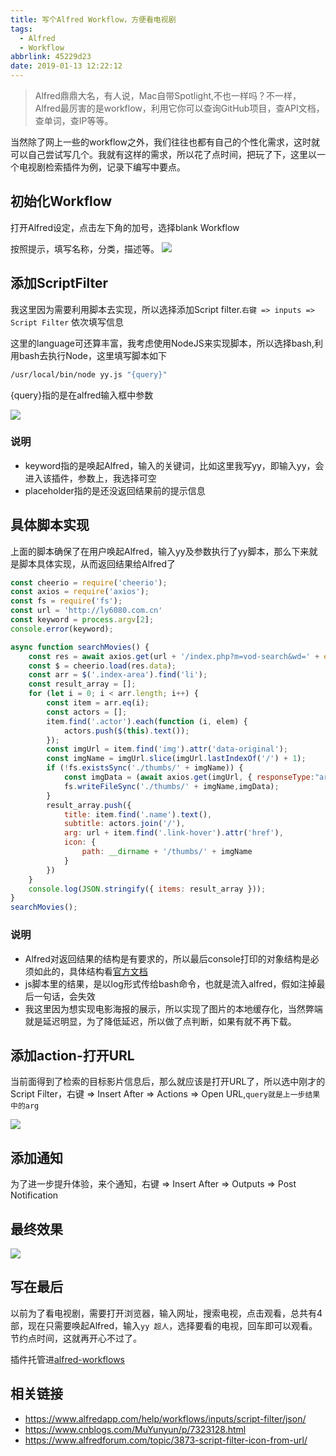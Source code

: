 ```yaml
---
title: 写个Alfred Workflow，方便看电视剧
tags:
  - Alfred
  - Workflow
abbrlink: 45229d23
date: 2019-01-13 12:22:12
---
```


> Alfred鼎鼎大名，有人说，Mac自带Spotlight,不也一样吗？不一样，Alfred最厉害的是workflow，利用它你可以查询GitHub项目，查API文档，查单词，查IP等等。

当然除了网上一些的workflow之外，我们往往也都有自己的个性化需求，这时就可以自己尝试写几个。我就有这样的需求，所以花了点时间，把玩了下，这里以一个电视剧检索插件为例，记录下编写中要点。

## 初始化Workflow
打开Alfred设定，点击左下角的加号，选择blank Workflow

按照提示，填写名称，分类，描述等。
![](https://static.1991421.cn/2019-01-13-035730.png)

## 添加ScriptFilter
我这里因为需要利用脚本去实现，所以选择添加Script filter.`右键 => inputs => Script Filter`
依次填写信息

这里的language可还算丰富，我考虑使用NodeJS来实现脚本，所以选择bash,利用bash去执行Node，这里填写脚本如下
```bash
/usr/local/bin/node yy.js "{query}"
```
{query}指的是在alfred输入框中参数

![](https://static.1991421.cn/2019-01-13-035809.png)

### 说明
- keyword指的是唤起Alfred，输入的关键词，比如这里我写yy，即输入yy，会进入该插件，参数上，我选择可空
- placeholder指的是还没返回结果前的提示信息


## 具体脚本实现
上面的脚本确保了在用户唤起Alfred，输入yy及参数执行了yy脚本，那么下来就是脚本具体实现，从而返回结果给Alfred了

```javascript
const cheerio = require('cheerio');
const axios = require('axios');
const fs = require('fs');
const url = 'http://ly6080.com.cn'
const keyword = process.argv[2];
console.error(keyword);

async function searchMovies() {
    const res = await axios.get(url + '/index.php?m=vod-search&wd=' + encodeURI(keyword));
    const $ = cheerio.load(res.data);
    const arr = $('.index-area').find('li');
    const result_array = [];
    for (let i = 0; i < arr.length; i++) {
        const item = arr.eq(i);
        const actors = [];
        item.find('.actor').each(function (i, elem) {
            actors.push($(this).text());
        });
        const imgUrl = item.find('img').attr('data-original');
        const imgName = imgUrl.slice(imgUrl.lastIndexOf('/') + 1);
        if (!fs.existsSync('./thumbs/' + imgName)) {
            const imgData = (await axios.get(imgUrl, { responseType:"arraybuffer" })).data;
            fs.writeFileSync('./thumbs/' + imgName,imgData);
        }
        result_array.push({
            title: item.find('.name').text(),
            subtitle: actors.join('/'),
            arg: url + item.find('.link-hover').attr('href'),
            icon: {
                path: __dirname + '/thumbs/' + imgName
            }
        })
    }
    console.log(JSON.stringify({ items: result_array }));
}
searchMovies();
```

### 说明
- Alfred对返回结果的结构是有要求的，所以最后console打印的对象结构是必须如此的，具体结构看[官方文档](https://www.alfredapp.com/help/workflows/inputs/script-filter/json/)
- js脚本里的结果，是以log形式传给bash命令，也就是流入alfred，假如注掉最后一句话，会失效
- 我这里因为想实现电影海报的展示，所以实现了图片的本地缓存化，当然弊端就是延迟明显，为了降低延迟，所以做了点判断，如果有就不再下载。


## 添加action-打开URL
当前面得到了检索的目标影片信息后，那么就应该是打开URL了，所以选中刚才的Script Filter，右键 => Insert After => Actions => Open URL,`query就是上一步结果中的arg`

![](https://static.1991421.cn/2019-01-13-040621.png)

## 添加通知
为了进一步提升体验，来个通知，右键 => Insert After => Outputs => Post Notification 

## 最终效果

![](https://static.1991421.cn/2019-01-13-041740.png)

## 写在最后
以前为了看电视剧，需要打开浏览器，输入网址，搜索电视，点击观看，总共有4部，现在只需要唤起Alfred，输入`yy 超人`，选择要看的电视，回车即可以观看。节约点时间，这就再开心不过了。

插件托管进[alfred-workflows](https://github.com/alanhg/alfred-workflows)

## 相关链接

* https://www.alfredapp.com/help/workflows/inputs/script-filter/json/
* https://www.cnblogs.com/MuYunyun/p/7323128.html
* https://www.alfredforum.com/topic/3873-script-filter-icon-from-url/

